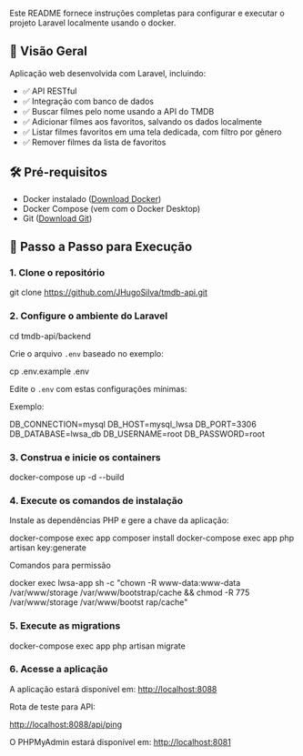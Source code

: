 Este README fornece instruções completas para configurar e executar o projeto Laravel localmente usando o docker.

## 📌 **Visão Geral**

Aplicação web desenvolvida com Laravel, incluindo:

* ✅ API RESTful
* ✅ Integração com banco de dados
* ✅ Buscar filmes pelo nome usando a API do TMDB
* ✅ Adicionar filmes aos favoritos, salvando os dados localmente
* ✅ Listar filmes favoritos em uma tela dedicada, com filtro por gênero
* ✅ Remover filmes da lista de favoritos

## 🛠️ **Pré-requisitos**

* Docker instalado ([Download Docker](https://www.docker.com/get-started))
* Docker Compose (vem com o Docker Desktop)
* Git ([Download Git](https://git-scm.com/downloads))

## 🚀 **Passo a Passo para Execução**

### 1. Clone o repositório

git clone https://github.com/JHugoSilva/tmdb-api.git

### 2. Configure o ambiente do Laravel

cd tmdb-api/backend

Crie o arquivo `.env` baseado no exemplo:

cp .env.example .env

Edite o `.env` com estas configurações mínimas:

Exemplo:

DB_CONNECTION=mysql
DB_HOST=mysql_lwsa
DB_PORT=3306
DB_DATABASE=lwsa_db
DB_USERNAME=root
DB_PASSWORD=root

### 3. Construa e inicie os containers

docker-compose up -d --build

### 4. Execute os comandos de instalação

Instale as dependências PHP e gere a chave da aplicação:

docker-compose exec app composer install
docker-compose exec app php artisan key:generate

Comandos para permissão

docker exec lwsa-app sh -c "chown -R www-data:www-data /var/www/storage /var/www/bootstrap/cache && chmod -R 775 /var/www/storage /var/www/bootst
rap/cache"

### 5. Execute as migrations

docker-compose exec app php artisan migrate

### 6. Acesse a aplicação

A aplicação estará disponível em:
[http://localhost:8088](http://localhost:8088)

Rota de teste para API:

[http://localhost:8088/api/ping](http://localhost:8088/api/ping)

O PHPMyAdmin estará disponível em:
[http://localhost:8081](http://localhost:8081/)

